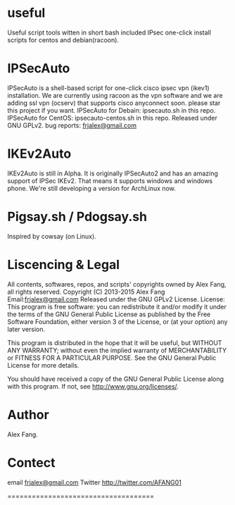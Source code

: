 useful
======

Useful script tools witten in short bash included IPsec one-click install scripts for centos and debian(racoon).

IPSecAuto
=======================
IPSecAuto is a shell-based script for one-click cisco ipsec vpn (ikev1) installation. We are currently using racoon as the vpn software and we are adding ssl vpn (ocserv) that supports cisco anyconnect soon. please star this project if you want.
IPSecAuto for Debain: ipsecauto.sh in this repo. IPSecAuto for CentOS: ipsecauto-centos.sh in this repo.
Released under GNU GPLv2.
bug reports: frjalex@gmail.com

IKEv2Auto
========================
IKEv2Auto is still in Alpha. It is originally IPSecAuto2 and has an amazing support of IPSec IKEv2. That means it supports windows and windows phone. We're still developing a version for ArchLinux now.


Pigsay.sh / Pdogsay.sh
==========================
Inspired by cowsay (on Linux).

Liscencing & Legal
===========================
All contents, softwares, repos, and scripts' copyrights owned by Alex Fang, all rights reserved.
Copyright (C) 2013-2015 Alex Fang Email:frjalex@gmail.com
Released under the GNU GPLv2 License.
License:
This program is free software: you can redistribute it and/or modify it under the terms of the GNU General Public License as published by the Free Software Foundation, either version 3 of the License, or (at your option) any later version.

This program is distributed in the hope that it will be useful, but WITHOUT ANY WARRANTY; without even the implied warranty of MERCHANTABILITY or FITNESS FOR A PARTICULAR PURPOSE. See the GNU General Public License for more details.

You should have received a copy of the GNU General Public License along with this program. If not, see http://www.gnu.org/licenses/.

Author
================
Alex Fang.



Contect
==================
email
frjalex@gmail.com
Twitter
http://twitter.com/AFANG01

====================================

